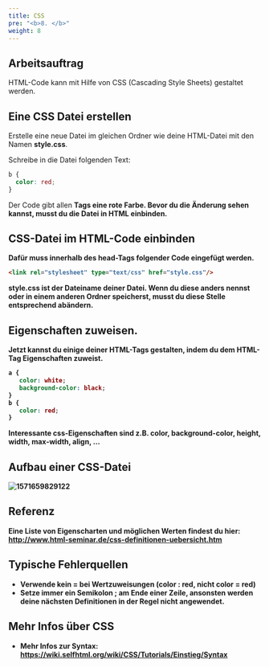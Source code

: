```yaml
---
title: CSS
pre: "<b>8. </b>"
weight: 8
---
```


## Arbeitsauftrag

HTML-Code kann mit Hilfe von CSS (Cascading Style Sheets) gestaltet werden. 

## Eine CSS Datei erstellen

Erstelle eine neue Datei im gleichen Ordner wie deine HTML-Datei mit den Namen **style.css**.

Schreibe in die Datei folgenden Text:

```css
b {
  color: red;
}
```
Der Code gibt allen <b> Tags eine rote Farbe. Bevor du die Änderung sehen kannst, musst du die Datei in HTML einbinden.

## CSS-Datei im HTML-Code einbinden

Dafür muss innerhalb des **head**-Tags folgender Code eingefügt werden.

```html
<link rel="stylesheet" type="text/css" href="style.css"/>
```
 **style.css** ist der Dateiname deiner Datei. Wenn du diese anders nennst oder in einem anderen Ordner speicherst, musst du diese Stelle entsprechend abändern.

## Eigenschaften zuweisen.

Jetzt kannst du einige deiner HTML-Tags gestalten, indem du dem HTML-Tag Eigenschaften zuweist.

 ```css
a { 
    color: white;
    background-color: black;
}
b {
    color: red;
}
 ```

Interessante css-Eigenschaften sind z.B. **color**, **background-color**, **height**, **width**, **max-width**, **align**, …


## Aufbau einer CSS-Datei

![1571659829122](./aufbaucss.png)

## Referenz

Eine Liste von Eigenscharten und möglichen Werten findest du hier: http://www.html-seminar.de/css-definitionen-uebersicht.htm 

## Typische Fehlerquellen

* Verwende kein **=** bei Wertzuweisungen (color **:** red, **nicht** color = red)
* Setze immer ein Semikolon ; am Ende einer Zeile, ansonsten werden deine nächsten Definitionen in der Regel nicht angewendet.

## Mehr Infos über CSS

* Mehr Infos zur Syntax: https://wiki.selfhtml.org/wiki/CSS/Tutorials/Einstieg/Syntax 